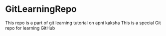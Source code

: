 # GitLearningRepo
This repo is a part of git learning tutorial on apni kaksha
This is a special Git repo for learning GitHub
